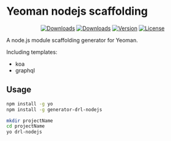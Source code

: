 # Yeoman nodejs scaffolding

<p align="center">
  <a href="https://travis-ci.com/github/DRL9/generator-drl-nodejs"><img src="https://api.travis-ci.com/DRL9/generator-drl-nodejs.svg?branch=master" alt="Downloads"></a>
  <a href="https://npmcharts.com/compare/generator-drl-nodejs?minimal=true"><img src="https://img.shields.io/npm/dm/generator-drl-nodejs.svg?sanitize=true" alt="Downloads"></a>
  <a href="https://www.npmjs.com/package/generator-drl-nodejs"><img src="https://img.shields.io/npm/v/generator-drl-nodejs.svg?sanitize=true" alt="Version"></a>
  <a href="https://www.npmjs.com/package/generator-drl-nodejs"><img src="https://img.shields.io/npm/l/generator-drl-nodejs.svg?sanitize=true" alt="License"></a>
</p>

A node.js module scaffolding generator for Yeoman.

Including templates:
- koa
- graphql

## Usage
```zsh
npm install -g yo
npm install -g generator-drl-nodejs

mkdir projectName
cd projectName
yo drl-nodejs
```
